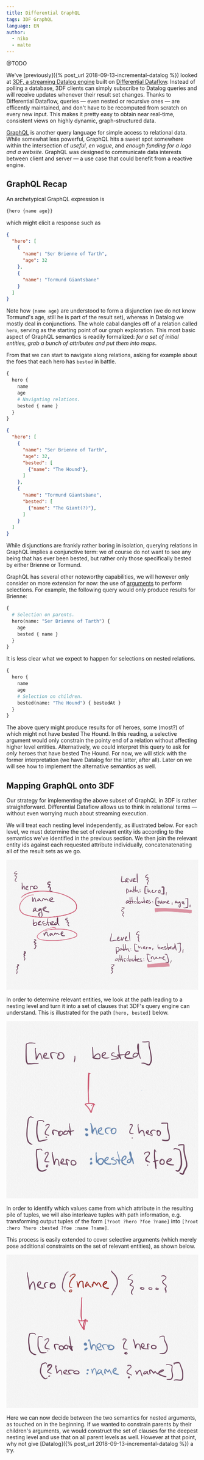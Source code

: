 ```yaml
---
title: Differential GraphQL
tags: 3DF GraphQL
language: EN
author:
  - niko
  - malte
---
```


@TODO

<!--abstract-->

We've [previously]({% post_url 2018-09-13-incremental-datalog %})
looked at [3DF, a streaming Datalog
engine](https://github.com/comnik/declarative-dataflow) built on
[Differential
Dataflow](https://github.com/TimelyDataflow/differential-dataflow). Instead
of polling a database, 3DF clients can simply subscribe to Datalog
queries and will receive updates whenever their result set
changes. Thanks to Differential Dataflow, queries — even nested or
recursive ones — are efficently maintained, and don't have to be
recomputed from scratch on every new input. This makes it pretty easy
to obtain near real-time, consistent views on highly dynamic,
graph-structured data.

[GraphQL](https://graphql.org/learn/) is another query language for
simple access to relational data. While somewhat less powerful,
GraphQL hits a sweet spot somewhere within the intersection of
*useful*, *en vogue*, and *enough funding for a logo and a
website*. GraphQL was designed to communicate data interests between
client and server — a use case that could benefit from a reactive
engine.

## GraphQL Recap

An archetypical GraphQL expression is

``` graphql
{hero {name age}}
```

which might elicit a response such as

``` json
{
  "hero": [
    {
      "name": "Ser Brienne of Tarth",
      "age": 32
    },
    {
      "name": "Tormund Giantsbane"
    }
  ]
}
```

Note how `{name age}` are understood to form a disjunction (we do not
know Tormund's age, still he is part of the result set), whereas in
Datalog we mostly deal in conjunctions. The whole cabal dangles off of
a relation called `hero`, serving as the starting point of our graph
exploration. This most basic aspect of GraphQL semantics is readily
formalized: *for a set of initial entities, grab a bunch of attributes
and put them into maps*.

From that we can start to navigate along relations, asking for example
about the foes that each hero has `bested` in battle.

``` graphql
{
  hero {
    name
    age
    # Navigating relations.
    bested { name }
  }
}
```

``` json
{
  "hero": [
    {
      "name": "Ser Brienne of Tarth",
      "age": 32,
      "bested": [
        {"name": "The Hound"},
      ]
    },
    {
      "name": "Tormund Giantsbane",
      "bested": [
        {"name": "The Giant(?)"},
      ]
    }
  ]
}
```

While disjunctions are frankly rather boring in isolation, querying
relations in GraphQL implies a conjunctive term: we of course do not
want to see any being that has ever been bested, but rather only those
specifically bested by either Brienne or Tormund.

GraphQL has several other noteworthy capabilities, we will however
only consider on more extension for now: the use of
[arguments](https://graphql.org/learn/queries/#arguments) to perform
selections. For example, the following query would only produce
results for Brienne:

``` graphql
{
  # Selection on parents.
  hero(name: "Ser Brienne of Tarth") {
    age
    bested { name }
  }
}
```

It is less clear what we expect to happen for selections on nested
relations.

``` graphql
{
  hero {
    name
    age
    # Selection on children.
    bested(name: "The Hound") { bestedAt }
  }
}
```

The above query might produce results for *all* heroes, some (most?)
of which might not have bested The Hound. In this reading, a selective
argument would only constrain the pointy end of a relation without
affecting higher level entities. Alternatively, we could interpret
this query to ask for *only* heroes that have bested The Hound. For
now, we will stick with the former interpretation (we have Datalog for
the latter, after all). Later on we will see how to implement the
alternative semantics as well.

## Mapping GraphQL onto 3DF

Our strategy for implementing the above subset of GraphQL in 3DF is
rather straightforward. Differential Dataflow allows us to think in
relational terms — without even worrying much about streaming
execution.

We will treat each nesting level independently, as illustrated
below. For each level, we must determine the set of relevant entity
ids according to the semantics we've identified in the previous
section. We then join the relevant entity ids against each requested
attribute individually, concatenatenating all of the result sets as we
go.

![GraphQL Implementation Strategy](/assets/blog/differential-graphql/strategy.png)

In order to determine relevant entities, we look at the path leading
to a nesting level and turn it into a set of clauses that 3DF's query
engine can understand. This is illustrated for the path `[hero,
bested]` below.

![Path to Clauses](/assets/blog/differential-graphql/path_to_clause.png)

In order to identify which values came from which attribute in the
resulting pile of tuples, we will also interleave tuples with path
information, e.g. transforming output tuples of the form `[?root ?hero
?foe ?name]` into `[?root :hero ?hero :bested ?foe :name ?name]`. 

This process is easily extended to cover selective arguments (which
merely pose additional constraints on the set of relevant entities),
as shown below.

![Argument to Clauses](/assets/blog/differential-graphql/argument_to_clause.png)

Here we can now decide between the two semantics for nested arguments,
as touched on in the beginning. If we wanted to constrain parents by
their children's arguments, we would construct the set of clauses for
the deepest nesting level and use that on all parent levels as
well. However at that point, why not give [Datalog]({% post_url
2018-09-13-incremental-datalog %}) a try.
